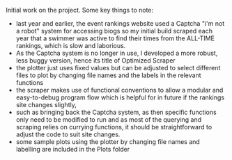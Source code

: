 Initial work on the project. Some key things to note:
- last year and earlier, the event rankings website used a Captcha "i'm not a robot" system for accessing biogs so my initial build scraped each year that a swimmer was active to find their times from the ALL-TIME rankings, which is slow and laborious.
-    As the Captcha system is no longer in use, I developed a more robust, less buggy version, hence its title of Optimized Scraper
- the plotter just uses fixed values but can be adjusted to select different files to plot by changing file names and the labels in the relevant functions
- the scraper makes use of functional conventions to allow a modular and easy-to-debug program flow which is helpful for in future if the rankings site changes slightly,
-   such as bringing back the Captcha system, as then specific functions only need to be modified to run and as most of the querying and scraping relies on currying functions, it should be straightforward to adjust the code to suit site changes.
- some sample plots using the plotter by changing file names and labelling are included in the Plots folder
